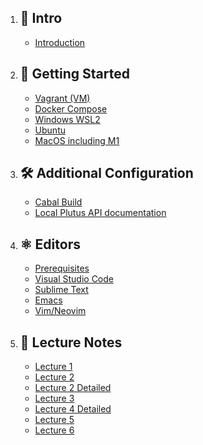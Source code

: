 1. ## 👋 Intro
   - [Introduction](/docs/intro/Introduction.md)

2. ## 🚀 Getting Started
   - [Vagrant (VM)](/docs/setup/Vagrant.md)
   - [Docker Compose](/docs/setup/DockerCompose.md)
   - [Windows WSL2](/docs/setup/WindowsWSL.md)
   - [Ubuntu](/docs/setup/Ubuntu.md)
   - [MacOS including M1](/docs/setup/MacOS.md)

3. ## 🛠 Additional Configuration
   - [Cabal Build](/docs/setup/CabalBuild.md)
   - [Local Plutus API documentation](/docs/setup/buildDocumentation.md)

4. ## ⚛️ Editors
   - [Prerequisites](/docs/setup/editors/prerequisites.md)
   - [Visual Studio Code](/docs/setup/editors/vscode.md)
   - [Sublime Text](/docs/setup/editors/sublime_text.md)
   - [Emacs](/docs/setup/editors/emacs.md)
   - [Vim/Neovim](/docs/setup/editors/vim.md)

5. ## 📝 Lecture Notes
   - [Lecture 1](/docs/lectures/Lecture1.md)
   - [Lecture 2](/docs/lectures/Lecture2.md)
   - [Lecture 2 Detailed](/docs/lectures/Lecture2Detailed.md)
   - [Lecture 3](/docs/lectures/Lecture3.md)
   - [Lecture 4 Detailed](/docs/lectures/Lecture4Detailed.md)
   - [Lecture 5](/docs/lectures/Lecture5.md)
   - [Lecture 6](/docs/lectures/Lecture6.md)